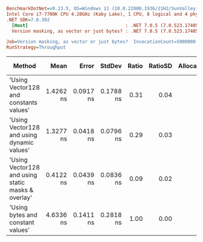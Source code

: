 ``` ini

BenchmarkDotNet=v0.13.5, OS=Windows 11 (10.0.22000.1936/21H2/SunValley)
Intel Core i7-7700K CPU 4.20GHz (Kaby Lake), 1 CPU, 8 logical and 4 physical cores
.NET SDK=7.0.302
  [Host]                                    : .NET 7.0.5 (7.0.523.17405), X64 RyuJIT AVX2 [AttachedDebugger]
  Version masking, as vector or just bytes? : .NET 7.0.5 (7.0.523.17405), X64 RyuJIT AVX2

Job=Version masking, as vector or just bytes?  InvocationCount=5000000  IterationCount=50  
RunStrategy=Throughput  

```
|                                             Method |      Mean |     Error |    StdDev | Ratio | RatioSD | Allocated | Alloc Ratio |
|--------------------------------------------------- |----------:|----------:|----------:|------:|--------:|----------:|------------:|
|             &#39;Using Vector128 and constants values&#39; | 1.4262 ns | 0.0917 ns | 0.1788 ns |  0.31 |    0.04 |         - |          NA |
|         &#39;Using Vector128 and using dynamic values&#39; | 1.3277 ns | 0.0418 ns | 0.0796 ns |  0.29 |    0.03 |         - |          NA |
| &#39;Using Vector128 and using static masks &amp; overlay&#39; | 0.4122 ns | 0.0439 ns | 0.0836 ns |  0.09 |    0.02 |         - |          NA |
|                  &#39;Using bytes and constant values&#39; | 4.6336 ns | 0.1411 ns | 0.2818 ns |  1.00 |    0.00 |         - |          NA |
